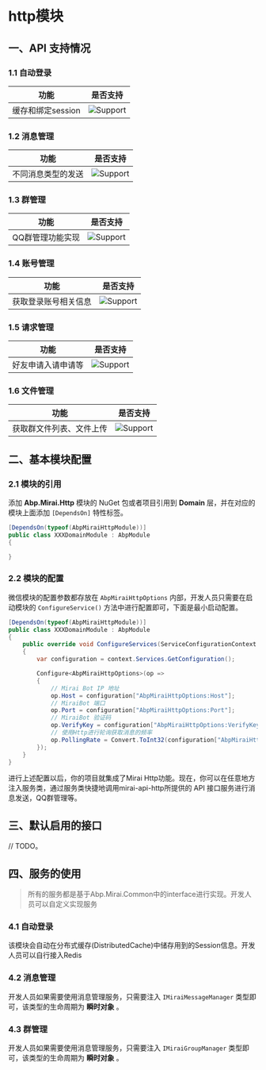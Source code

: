 # http模块

## 一、API 支持情况

### 1.1 自动登录

| 功能         | 是否支持                                                     |
| ------------ | ------------------------------------------------------------ |
| 缓存和绑定session | ![Support](https://img.shields.io/badge/-支持-brightgreen.svg) |

### 1.2 消息管理

| 功能                   | 是否支持                                                     |
| ---------------------- | ------------------------------------------------------------ |
| 不同消息类型的发送 | ![Support](https://img.shields.io/badge/-支持-brightgreen.svg) |

### 1.3 群管理

| 功能         | 是否支持                                                     |
| ------------ | ------------------------------------------------------------ |
| QQ群管理功能实现 | ![Support](https://img.shields.io/badge/-支持-brightgreen.svg) |

### 1.4 账号管理

| 功能         | 是否支持                                                     |
| ------------ | ------------------------------------------------------------ |
| 获取登录账号相关信息 | ![Support](https://img.shields.io/badge/-开发中-yellow.svg) |

### 1.5 请求管理

| 功能         | 是否支持                                                     |
| ------------ | ------------------------------------------------------------ |
| 好友申请入请申请等 | ![Support](https://img.shields.io/badge/-开发中-yellow.svg) |

### 1.6 文件管理

| 功能         | 是否支持                                                     |
| ------------ | ------------------------------------------------------------ |
| 获取群文件列表、文件上传 | ![Support](https://img.shields.io/badge/-开发中-yellow.svg) |


## 二、基本模块配置

### 2.1 模块的引用

添加 **Abp.Mirai.Http** 模块的 NuGet 包或者项目引用到 **Domain** 层，并在对应的模块上面添加 `[DependsOn]` 特性标签。

```csharp
[DependsOn(typeof(AbpMiraiHttpModule))]
public class XXXDomainModule : AbpModule
{

}
```

### 2.2 模块的配置

微信模块的配置参数都存放在 `AbpMiraiHttpOptions` 内部，开发人员只需要在启动模块的 `ConfigureService()` 方法中进行配置即可，下面是最小启动配置。

```csharp
[DependsOn(typeof(AbpMiraiHttpModule))]
public class XXXDomainModule : AbpModule 
{
    public override void ConfigureServices(ServiceConfigurationContext context) 
    {
        var configuration = context.Services.GetConfiguration();

        Configure<AbpMiraiHttpOptions>(op =>
        {
            // Mirai Bot IP 地址
            op.Host = configuration["AbpMiraiHttpOptions:Host"];
            // MiraiBot 端口
            op.Port = configuration["AbpMiraiHttpOptions:Port"];
            // MiraiBot 验证码
            op.VerifyKey = configuration["AbpMiraiHttpOptions:VerifyKey"];
            // 使用Http进行轮询获取消息的频率
            op.PollingRate = Convert.ToInt32(configuration["AbpMiraiHttpOptions:PollingRate"]);
        });
    }
}
```

进行上述配置以后，你的项目就集成了Mirai Http功能。现在，你可以在任意地方注入服务类，通过服务类快捷地调用mirai-api-http所提供的 API 接口服务进行消息发送，QQ群管理等。

## 三、默认启用的接口

// TODO。

## 四、服务的使用

>所有的服务都是基于Abp.Mirai.Common中的interface进行实现。开发人员可以自定义实现服务

### 4.1 自动登录

该模块会自动在分布式缓存(DistributedCache)中储存用到的Session信息。开发人员可以自行接入Redis

### 4.2 消息管理

开发人员如果需要使用消息管理服务，只需要注入 `IMiraiMessageManager` 类型即可，该类型的生命周期为 **瞬时对象** 。

### 4.3 群管理

开发人员如果需要使用消息管理服务，只需要注入 `IMiraiGroupManager` 类型即可，该类型的生命周期为 **瞬时对象** 。
